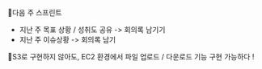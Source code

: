 📌다음 주 스프린트
- 지난 주 목표 상황 / 성취도 공유 -> 회의록 남기기
- 지난 주 이슈상황 -> 회의록 남기

📌S3로 구현하지 않아도, EC2 환경에서 파일 업로드 / 다운로드 기능 구현 가능하다 !

